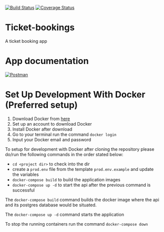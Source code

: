 [![Build Status](https://travis-ci.com/kimbugp/movie-bookings.svg?branch=master)](https://travis-ci.com/kimbugp/movie-bookings)
[![Coverage Status](https://coveralls.io/repos/github/kimbugp/movie-bookings/badge.svg?branch=master)](https://coveralls.io/github/kimbugp/movie-bookings?branch=master)
# Ticket-bookings
A ticket booking app


# App documentation  
[![Postman](https://run.pstmn.io/button.svg)](https://documenter.getpostman.com/view/5531020/SVYrryHS)

# Set Up Development With Docker (Preferred setup)

1. Download Docker from [here](https://docs.docker.com/)
2. Set up an account to download Docker
3. Install Docker after download
4. Go to your terminal run the command `docker login`
5. Input your Docker email and password

To setup for development with Docker after cloning the repository please do/run the following commands in the order stated below:

-   `cd <project dir>` to check into the dir
-   create a `prod.env` file from the template `prod.env.example` and update the variables
-   `docker-compose build` to build the application images
-   `docker-compose up -d` to start the api after the previous command is successful

The `docker-compose build` command builds the docker image where the api and its postgres database would be situated.

The `docker-compose up -d` command starts the application 

To stop the running containers run the command `docker-compose down`
